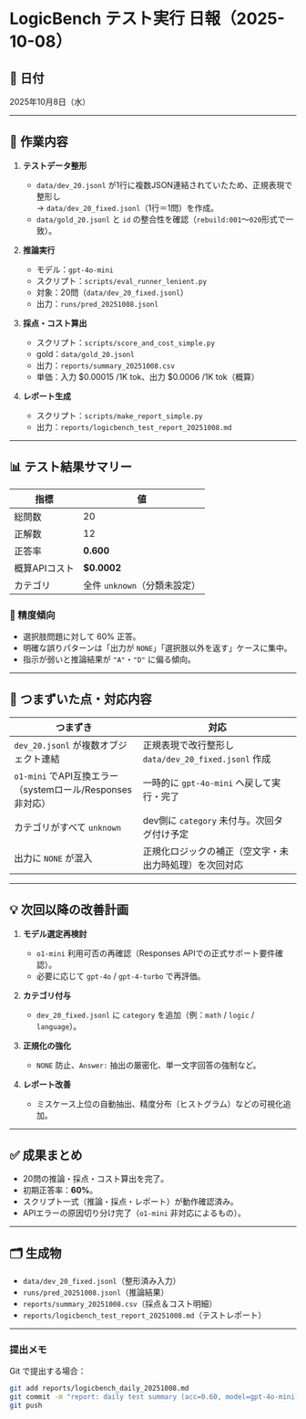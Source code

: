 # LogicBench テスト実行 日報（2025-10-08）

## 📅 日付
2025年10月8日（水）

---

## 🧩 作業内容

1. **テストデータ整形**  
   - `data/dev_20.jsonl` が1行に複数JSON連結されていたため、正規表現で整形し  
     → `data/dev_20_fixed.jsonl`（1行＝1問）を作成。  
   - `data/gold_20.jsonl` と `id` の整合性を確認（`rebuild:001`〜`020`形式で一致）。

2. **推論実行**  
   - モデル：`gpt-4o-mini`  
   - スクリプト：`scripts/eval_runner_lenient.py`  
   - 対象：20問（`data/dev_20_fixed.jsonl`）  
   - 出力：`runs/pred_20251008.jsonl`

3. **採点・コスト算出**  
   - スクリプト：`scripts/score_and_cost_simple.py`  
   - gold：`data/gold_20.jsonl`  
   - 出力：`reports/summary_20251008.csv`  
   - 単価：入力 $0.00015 /1K tok、出力 $0.0006 /1K tok（概算）

4. **レポート生成**  
   - スクリプト：`scripts/make_report_simple.py`  
   - 出力：`reports/logicbench_test_report_20251008.md`

---

## 📊 テスト結果サマリー

| 指標 | 値 |
|---|---|
| 総問数 | 20 |
| 正解数 | 12 |
| 正答率 | **0.600** |
| 概算APIコスト | **$0.0002** |
| カテゴリ | 全件 `unknown`（分類未設定） |

### 🔹 精度傾向
- 選択肢問題に対して 60% 正答。  
- 明確な誤りパターンは「出力が `NONE`」「選択肢以外を返す」ケースに集中。  
- 指示が弱いと推論結果が `"A"`・`"D"` に偏る傾向。

---

## 🧠 つまずいた点・対応内容

| つまずき | 対応 |
|---|---|
| `dev_20.jsonl` が複数オブジェクト連結 | 正規表現で改行整形し `data/dev_20_fixed.jsonl` 作成 |
| `o1-mini` でAPI互換エラー（systemロール/Responses非対応） | 一時的に `gpt-4o-mini` へ戻して実行・完了 |
| カテゴリがすべて `unknown` | dev側に `category` 未付与。次回タグ付け予定 |
| 出力に `NONE` が混入 | 正規化ロジックの補正（空文字・未出力時処理）を次回対応 |

---

## 💡 次回以降の改善計画

1. **モデル選定再検討**  
   - `o1-mini` 利用可否の再確認（Responses APIでの正式サポート要件確認）。  
   - 必要に応じて `gpt-4o` / `gpt-4-turbo` で再評価。

2. **カテゴリ付与**  
   - `dev_20_fixed.jsonl` に `category` を追加（例：`math` / `logic` / `language`）。

3. **正規化の強化**  
   - `NONE` 防止、`Answer:` 抽出の厳密化、単一文字回答の強制など。

4. **レポート改善**  
   - ミスケース上位の自動抽出、精度分布（ヒストグラム）などの可視化追加。

---

## ✅ 成果まとめ

- 20問の推論・採点・コスト算出を完了。  
- 初期正答率：**60%**。  
- スクリプト一式（推論・採点・レポート）が動作確認済み。  
- APIエラーの原因切り分け完了（`o1-mini` 非対応によるもの）。

---

## 🗂 生成物

- `data/dev_20_fixed.jsonl`（整形済み入力）  
- `runs/pred_20251008.jsonl`（推論結果）  
- `reports/summary_20251008.csv`（採点＆コスト明細）  
- `reports/logicbench_test_report_20251008.md`（テストレポート）

---

### 提出メモ
Git で提出する場合：
```bash
git add reports/logicbench_daily_20251008.md
git commit -m "report: daily test summary (acc=0.60, model=gpt-4o-mini)"
git push
